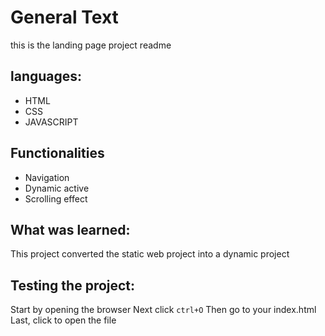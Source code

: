 # General Text
this is the landing page project readme

## languages:
- HTML
- CSS
- JAVASCRIPT

## Functionalities

- Navigation
- Dynamic active
- Scrolling effect

## What was learned:
This project converted the static web project into a dynamic project

## Testing the project:

Start by opening the browser
Next click `ctrl+O`
Then go to your index.html
Last, click to open the file
